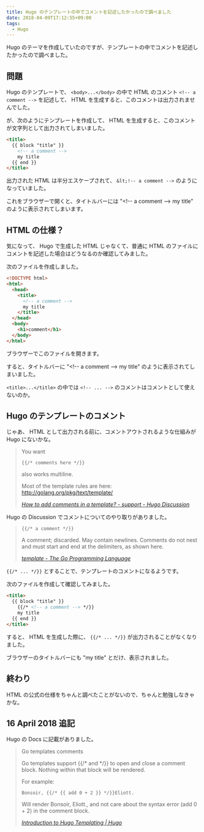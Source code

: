```yaml
---
title: Hugo のテンプレートの中でコメントを記述したかったので調べました
date: 2018-04-09T17:12:55+09:00
tags:
  - Hugo
---
```


Hugo のテーマを作成していたのですが、テンプレートの中でコメントを記述したかったので調べました。

<!--more-->

## 問題

Hugo のテンプレートで、 `<body>...</body>` の中で HTML のコメント `<!-- a comment -->` を記述して、 HTML を生成すると、このコメントは出力されませんでした。

が、次のようにテンプレートを作成して、 HTML を生成すると、このコメントが文字列として出力されてしまいました。

```html
<title>
  {{ block "title" }}
    <!-- a comment -->
    my title
  {{ end }}
</title>
```

出力された HTML は半分エスケープされて、 `&lt;!-- a comment -->` のようになっていました。

これをブラウザーで開くと、タイトルバーには "\<!-- a comment --\> my title" のように表示されてしまいます。

## HTML の仕様？

気になって、 Hugo で生成した HTML じゃなくて、普通に HTML のファイルにコメントを記述した場合はどうなるのか確認してみました。

次のファイルを作成しました。

```html
<!DOCTYPE html>
<html>
  <head>
    <title>
      <!-- a comment -->
      my title
    </title>
  </head>
  <body>
    <h1>comment</h1>
  </body>
</html>
```

ブラウザーでこのファイルを開きます。

すると、タイトルバーに "\<!-- a comment --\> my title" のように表示されてしまいました。

`<title>...</title>` の中では `<!-- ... -->` のコメントはコメントとして使えないのか。

## Hugo のテンプレートのコメント

じゃあ、 HTML として出力される前に、コメントアウトされるような仕組みが Hugo にないかな。

> You want
>
>     {{/* comments here */}}
>
> also works multiline.
>
> Most of the template rules are here: http://golang.org/pkg/text/template/
>
> <cite>[How to add comments in a template? - support - Hugo Discussion](https://discourse.gohugo.io/t/how-to-add-comments-in-a-template/75)</cite>

Hugo の Discussion でコメントについてのやり取りがありました。

>     {{/* a comment */}}
>
> A comment; discarded. May contain newlines.
> Comments do not nest and must start and end at the
> delimiters, as shown here.
>
> <cite>[template - The Go Programming Language](https://golang.org/pkg/text/template/#hdr-Actions)</cite>

`{{/* ... */}}` とすることで、テンプレートのコメントになるようです。

次のファイルを作成して確認してみました。

```html
<title>
  {{ block "title" }}
    {{/* <!-- a comment --> */}}
    my title
  {{ end }}
</title>
```

すると、 HTML を生成した際に、 `{{/* ... */}}` が出力されることがなくなりました。

ブラウザーのタイトルバーにも "my title" とだけ、表示されました。

## 終わり

HTML の公式の仕様をちゃんと調べたことがないので、ちゃんと勉強しなきゃかな。

## 16 April 2018 追記

Hugo の Docs に記載がありました。

> Go templates comments
>
> Go templates support {{/* and */}} to open and close a comment block. Nothing within that block will be rendered.
>
> For example:
>
>     Bonsoir, {{/* {{ add 0 + 2 }} */}}Eliott.
>
> Will render Bonsoir, Eliott., and not care about the syntax error (add 0 + 2) in the comment block.
>
> <cite>[Introduction to Hugo Templating | Hugo](https://gohugo.io/templates/introduction/#go-templates-comments)</cite>
